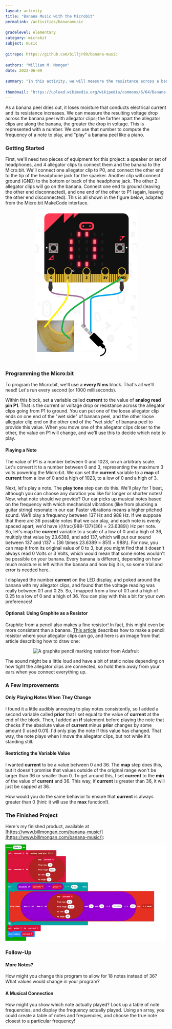 ```yaml
---
layout: activity
title: "Banana Music with the Microbit"
permalink: /activities/bananamusic

gradelevel: elementary
category: microbit
subject: music

gitrepo: https://github.com/billjr99/banana-music

authors: "William M. Mongan"
date: 2022-06-09

summary: "In this activity, we will measure the resistance across a banana peel and use it to play a note on the Micro:bit."

thumbnail: "https://upload.wikimedia.org/wikipedia/commons/6/64/Banane-A-05_cropped.jpg"
---
```


As a banana peel dries out, it loses moisture that conducts electrical current and its resistance increases.  We can measure the resulting voltage drop across the banana peel with allegator clips; the farther apart the allegator clips are along the banana, the greater the drop in voltage.  This is represented with a number.  We can use that number to compute the frequency of a note to play, and &quot;play&quot; a banana peel like a piano.

### Getting Started

First, we'll need two pieces of equipment for this project: a speaker or set of headphones, and 4 allegator clips to connect them and the banana to the Micro:bit.  We'll connect one allegator clip to P0, and connect the other end to the tip of the headphone jack for the spaeker.  Another clip will connect ground (GND) to the bottom or back of the headphone jack.  The other 2 allegator clips will go on the banana.  Connect one end to ground (leaving the other end disconnected), and one end of the other to P1 (again, leaving the other end disconnected).  This is all shown in the figure below, adapted from the Micro:bit MakeCode interface.

<p align="center">
<img style="max-width:100%;" alt="The Micro:bit pinout" src="/images/activity-bananamusic/microbit-pinout.png">
</p>

### Programming the Micro:bit
To program the Micro:bit, we'll use a <strong>every N ms</strong> block.  That's all we'll need!  Let's run every second (or 1000 milliseconds).  

Within this block, set a variable called <strong>current</strong> to the value of <strong>analog read pin P1</strong>.  That is the current or voltage drop or resistance across the allegator clips going from P1 to ground.  You can put one of the loose allegator clip ends on one end of the &quot;wet side&quot; of banana peel, and the other loose allegator clip end on the other end of the &quot;wet side&quot; of banana peel to provide this value.  When you move one of the allegator clips closer to the other, the value on P1 will change, and we'll use this to decide which note to play.

#### Playing a Note
The value of P1 is a number between 0 and 1023, on an arbitrary scale.  Let's convert it to a number between 0 and 3, representing the maximum 3 volts powering the Micro:bit.  We can set the <strong>current</strong> variable to a <strong>map</strong> of <strong>current</strong> from a low of 0 and a high of 1023, to a low of 0 and a high of 3.  

Next, let's play a note.  The <strong>play tone</strong> step can do this.  We'll play for 1 beat, although you can choose any duration you like for longer or shorter notes!  Now, what note should we provide?  Our ear picks up musical notes based on the frequency with which mechanical vibrations (like from plucking a guitar string) resonate in our ear.  Faster vibrations means a higher pitched sound.  We'll play a frequency between 137 Hz and 988 Hz.  If we suppose that there are 36 possible notes that we can play, and each note is evenly spaced apart, we'd have <span>\\(\frac{988-137}{36} = 23.6389\\)</span> Hz per note.  
So, let's map the <strong>current</strong> variable to a scale of a low of 0 and a high of 36, multiply that value by 23.6389, and add 137, which will put our sound between 137 and <span>\\137 + (36 \times 23.6389 = 851) = 988\\)</span>.  For now, you can map it from its original value of 0 to 3, but you might find that it doesn't always read 0 Volts or 3 Volts, which would mean that some notes wouldn't be possible on your banana.  Every banana is different, depending on how much moisture is left within the banana and how big it is, so some trial and error is needed here.  

I displayed the number <strong>current</strong> on the LED display, and poked around the banana with my allegator clips, and found that the voltage reading was really between 0.1 and 0.25.  So, I mapped from a low of 0.1 and a high of 0.25 to a low of 0 and a high of 36.  You can play with this a bit for your own preferences!

#### Optional: Using Graphite as a Resistor
Graphite from a pencil also makes a fine resistor!  In fact, this might even be more consistent than a banana.  [This article](https://makecode.adafruit.com/learnsystem/pins-tutorial/devices/make-a-resistor) describes how to make a pencil resistor where your allegator clips can go, and here is an image from that article describing how to draw one:

<p align="center">
<img style="max-width:100%;" alt="A graphite pencil marking resistor from Adafruit" src="https://pxt.azureedge.net/blob/27d07da347aba12a6433ba609fdc2788fc595cb6/static/cp/learn/pins-tutorial/make-a-resistor/graphite-resistor.jpg">
</p>

The sound might be a little loud and have a bit of static noise depending on how tight the allegator clips are connected, so hold them away from your ears when you connect everything up.

### A Few Improvements

#### Only Playing Notes When They Change

I found it a little audibly annoying to play notes consistently, so I added a second variable called <strong>prior</strong> that I set equal to the value of <strong>current</strong> at the end of the block.  Then, I added an <strong>if</strong> statement before playing the note that checks if the absolute value of <strong>current</strong> minus <strong>prior</strong> changes by some amount (I used 0.01).  I'd only play the note if this value has changed.  That way, the note plays when I move the allegator clips, but not while it's standing still.

#### Restricting the Variable Value

I wanted <strong>current</strong> to be a value between 0 and 36.  The <strong>map</strong> step does this, but it doesn't promise that values outside of the original range won't be larger than 36 or smaller than 0.  To get around this, I set <strong>current</strong> to the <strong>min</strong> of the value of <strong>current</strong> and 36.  This way, if <strong>current</strong> is greater than 36, it will just be capped at 36.  

How would you do the same behavior to ensure that <strong>current</strong> is always greater than 0 (hint: it will use the <strong>max</strong> function!).

### The Finished Project

Here's my finished product, available at [https://www.billmongan.com/banana-music/](https://www.billmongan.com/banana-music/):

<p align="center">
<img style="max-width:100%;" alt="The finished hide and seek project in the Microbit Makecode" src="https://github.com/billjr99/banana-music/raw/master/.github/makecode/blocks.png">
</p>

### Follow-Up

#### More Notes?

How might you change this program to allow for 18 notes instead of 36?  What values would change in your program?

#### A Musical Connection

How might you show which note actually played?  Look up a table of note frequencies, and display the frequency actually played.  Using an array, you could create a table of notes and frequencies, and choose the true note closest to a particular frequency!
